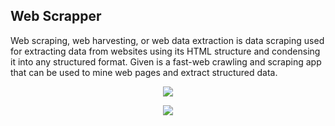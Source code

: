 ## Web Scrapper
Web scraping, web harvesting, or web data extraction is data scraping used for extracting data from websites using its HTML structure and condensing it into any structured format. Given is a fast-web crawling and scraping app that can be used to mine web pages and extract structured data.

<p align="center">
  <img src="https://hackernoon.com/hn-images/1*kfOsUxggG5wDbDcxgC0Uwg.png">
</p>
<p align="center">
  <img src="https://hackernoon.com/hn-images/1*GOyqaID2x1N5lD_rhTDKVQ.png">
</p>




